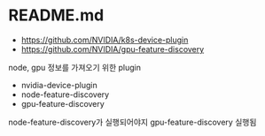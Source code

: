 # README.md

* https://github.com/NVIDIA/k8s-device-plugin
* https://github.com/NVIDIA/gpu-feature-discovery

node, gpu 정보를 가져오기 위한 plugin
* nvidia-device-plugin
* node-feature-discovery
* gpu-feature-discovery

node-feature-discovery가 실행되어야지
gpu-feature-discovery 실행됨